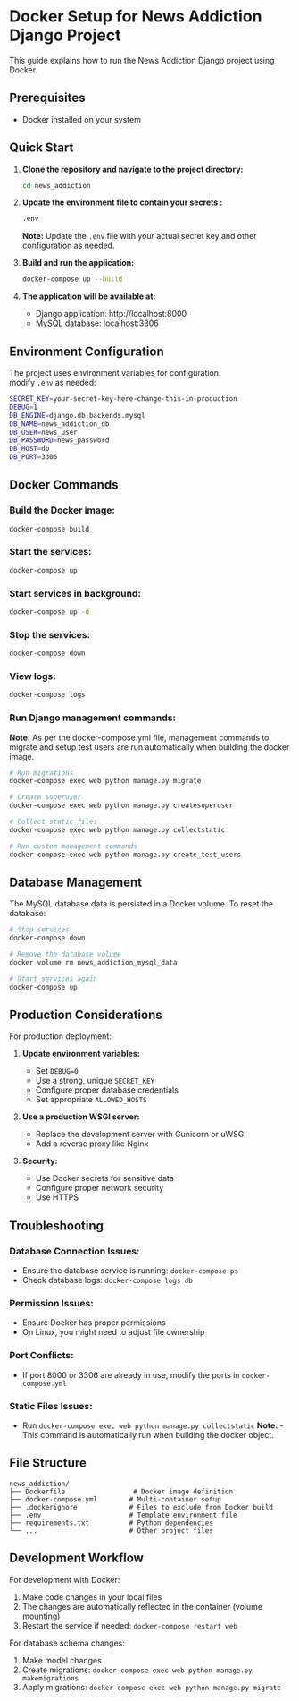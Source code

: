 # Docker Setup for News Addiction Django Project

This guide explains how to run the News Addiction Django project using Docker.

## Prerequisites

- Docker installed on your system

## Quick Start

1. **Clone the repository and navigate to the project directory:**
   ```bash
   cd news_addiction
   ```

2. **Update the environment file to contain your secrets :**
   ```bash
   .env
   ```
   
   **Note:** Update the `.env` file with your actual secret key and other configuration as needed.

3. **Build and run the application:**
   ```bash
   docker-compose up --build
   ```

4. **The application will be available at:**
   - Django application: http://localhost:8000
   - MySQL database: localhost:3306

## Environment Configuration

The project uses environment variables for configuration.  
modify `.env` as needed:

```bash
SECRET_KEY=your-secret-key-here-change-this-in-production
DEBUG=1
DB_ENGINE=django.db.backends.mysql
DB_NAME=news_addiction_db
DB_USER=news_user
DB_PASSWORD=news_password
DB_HOST=db
DB_PORT=3306
```

## Docker Commands

### Build the Docker image:
```bash
docker-compose build
```

### Start the services:
```bash
docker-compose up
```

### Start services in background:
```bash
docker-compose up -d
```

### Stop the services:
```bash
docker-compose down
```

### View logs:
```bash
docker-compose logs
```

### Run Django management commands:
**Note:** As per the docker-compose.yml file, management commands to migrate and setup test users are run automatically when building the docker image.


```bash
# Run migrations
docker-compose exec web python manage.py migrate

# Create superuser
docker-compose exec web python manage.py createsuperuser

# Collect static files
docker-compose exec web python manage.py collectstatic

# Run custom management commands
docker-compose exec web python manage.py create_test_users
```

## Database Management

The MySQL database data is persisted in a Docker volume. To reset the database:

```bash
# Stop services
docker-compose down

# Remove the database volume
docker volume rm news_addiction_mysql_data

# Start services again
docker-compose up
```

## Production Considerations

For production deployment:

1. **Update environment variables:**
   - Set `DEBUG=0`
   - Use a strong, unique `SECRET_KEY`
   - Configure proper database credentials
   - Set appropriate `ALLOWED_HOSTS`

2. **Use a production WSGI server:**
   - Replace the development server with Gunicorn or uWSGI
   - Add a reverse proxy like Nginx

3. **Security:**
   - Use Docker secrets for sensitive data
   - Configure proper network security
   - Use HTTPS

## Troubleshooting

### Database Connection Issues:
- Ensure the database service is running: `docker-compose ps`
- Check database logs: `docker-compose logs db`

### Permission Issues:
- Ensure Docker has proper permissions
- On Linux, you might need to adjust file ownership

### Port Conflicts:
- If port 8000 or 3306 are already in use, modify the ports in `docker-compose.yml`

### Static Files Issues:
- Run `docker-compose exec web python manage.py collectstatic`
 **Note:** - This command is automatically run when building the docker object.
## File Structure

```
news_addiction/
├── Dockerfile                 # Docker image definition
├── docker-compose.yml        # Multi-container setup
├── .dockerignore             # Files to exclude from Docker build
├── .env                      # Template environment file
├── requirements.txt          # Python dependencies
└── ...                       # Other project files
```

## Development Workflow

For development with Docker:

1. Make code changes in your local files
2. The changes are automatically reflected in the container (volume mounting)
3. Restart the service if needed: `docker-compose restart web`

For database schema changes:
1. Make model changes
2. Create migrations: `docker-compose exec web python manage.py makemigrations`
3. Apply migrations: `docker-compose exec web python manage.py migrate`